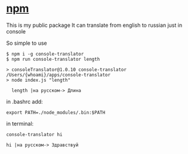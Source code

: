# [npm](https://www.npmjs.com/package/console-translator)
This is my public package
It can translate from english to russian just in console

So simple to use

```
$ npm i -g console-translator
$ npm run console-translator length

> consoleTranslator@1.0.10 console-translator /Users/{whoami}/apps/console-translator
> node index.js "length"

  length |на русском-> Длина
```

in .bashrc add:
```
export PATH=./node_modules/.bin:$PATH
```
in terminal:
```
console-translator hi

hi |на русском-> Здравствуй
```
